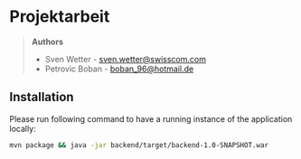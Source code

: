 # Projektarbeit

> **Authors** 
>
> -  Sven Wetter 	- sven.wetter@swisscom.com
> -  Petrovic Boban	 - boban_96@hotmail.de



## Installation

Please run following command to have a running instance of the application locally:

```bash
mvn package && java -jar backend/target/backend-1.0-SNAPSHOT.war
```

